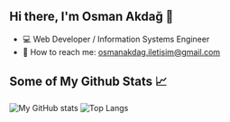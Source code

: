 ## Hi there, I'm Osman Akdağ 👋

- :computer: Web Developer / Information Systems Engineer
- :email: How to reach me: osmanakdag.iletisim@gmail.com

## Some of My Github Stats 📈

![My GitHub stats](https://github-readme-stats.vercel.app/api?username=osman-akdag&include_all_commits=true&show_icons=true&theme=tokyonight)
![Top Langs](https://github-readme-stats.vercel.app/api/top-langs/?username=osman-akdag&count_private=true&theme=tokyonight)

